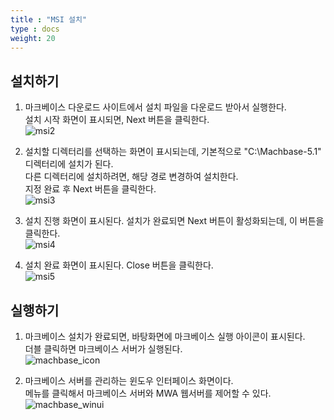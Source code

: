 ```yaml
---
title : "MSI 설치"
type : docs
weight: 20
---
```


## 설치하기

1. 마크베이스 다운로드 사이트에서 설치 파일을 다운로드 받아서 실행한다.  
   설치 시작 화면이 표시되면, Next 버튼을 클릭한다.  
   ![msi2](../msi2.png)

2. 설치할 디렉터리를 선택하는 화면이 표시되는데, 기본적으로 "C:\Machbase-5.1\" 디렉터리에 설치가 된다.   
   다른 디렉터리에 설치하려면, 해당 경로 변경하여 설치한다.  
   지정 완료 후 Next 버튼을 클릭한다.  
   ![msi3](../msi3.png)

3. 설치 진행 화면이 표시된다. 설치가 완료되면 Next 버튼이 활성화되는데, 이 버튼을 클릭한다.  
   ![msi4](../msi4.png)

4. 설치 완료 화면이 표시된다. Close 버튼을 클릭한다.  
   ![msi5](../msi5.png)

## 실행하기

1. 마크베이스 설치가 완료되면, 바탕화면에 마크베이스 실행 아이콘이 표시된다.  
   더블 클릭하면 마크베이스 서버가 실행된다.  
   ![machbase_icon](../machbase_icon.png)

2.  마크베이스 서버를 관리하는 윈도우 인터페이스 화면이다.  
    메뉴를 클릭해서 마크베이스 서버와 MWA 웹서버를 제어할 수 있다.  
    ![machbase_winui](../machbase_winui.png)
